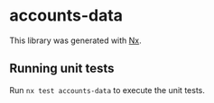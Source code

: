 # accounts-data

This library was generated with [Nx](https://nx.dev).

## Running unit tests

Run `nx test accounts-data` to execute the unit tests.
